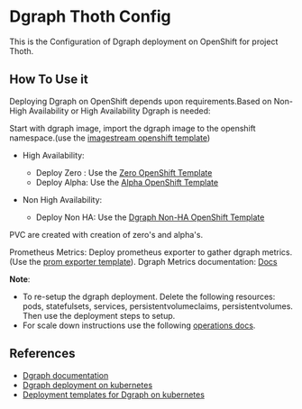 # Dgraph Thoth Config

This is the Configuration of Dgraph deployment on OpenShift for project Thoth.

## How To Use it

Deploying Dgraph on OpenShift depends upon requirements.Based on Non-High Availability or High Availability Dgraph is needed:

Start with dgraph image, import the dgraph image to the openshift namespace.(use the [imagestream openshift template](./openshift/dgraph-imagestream))

- High Availability:

  - Deploy Zero : Use the [Zero OpenShift Template](./openshift/dgraph-zero.yaml)
  - Deploy Alpha: Use the [Alpha OpenShift Template](./openshift/dgraph-alpha.yaml)

- Non High Availability:

  - Deploy Non HA: Use the [Dgraph Non-HA OpenShift Template](./openshift/dgraph-non-ha.yaml)

PVC are created with creation of zero's and alpha's.

Prometheus Metrics: Deploy prometheus exporter to gather dgraph metrics.(Use the [prom exporter template](./openshift/dgraph-prometheus-exporter.yaml)). Dgraph Metrics documentation: [Docs](https://docs.dgraph.io/deploy/#metrics)

**Note**:

- To re-setup the dgraph deployment. Delete the following resources:<br>
  pods, statefulsets, services, persistentvolumeclaims, persistentvolumes.<br>
  Then use the deployment steps to setup.
- For scale down instructions use the following [operations docs](https://github.com/thoth-station/thoth-ops/blob/master/docs/dgraph_operations.md).

## References

- [Dgraph documentation](https://docs.dgraph.io/deploy/)
- [Dgraph deployment on kubernetes](https://docs.dgraph.io/deploy/#using-kubernetes-v1-8-4)
- [Deployment templates for Dgraph on kubernetes](https://github.com/dgraph-io/dgraph/tree/master/contrib/config/kubernetes)
